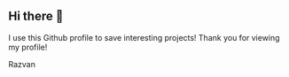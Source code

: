 ## Hi there 👋

I use this Github profile to save interesting projects!
Thank you for viewing my profile!

Razvan
